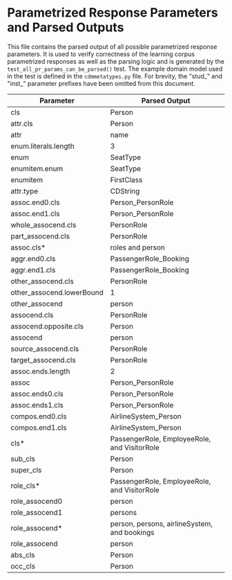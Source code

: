 # Parametrized Response Parameters and Parsed Outputs

This file contains the parsed output of all possible parametrized response parameters.
It is used to verify correctness of the learning corpus parametrized responses as well as the parsing logic and
is generated by the `test_all_pr_params_can_be_parsed()` test.
The example domain model used in the test is defined in the `cdmmetatypes.py` file.
For brevity, the "stud_" and "inst_" parameter prefixes have been omitted from this document.

Parameter | Parsed Output
--------- | -------------
cls | Person
attr.cls | Person
attr | name
enum.literals.length | 3
enum | SeatType
enumitem.enum | SeatType
enumitem | FirstClass
attr.type | CDString
assoc.end0.cls | Person_PersonRole
assoc.end1.cls | Person_PersonRole
whole_assocend.cls | PersonRole
part_assocend.cls | PersonRole
assoc.cls* | roles and person
aggr.end0.cls | PassengerRole_Booking
aggr.end1.cls | PassengerRole_Booking
other_assocend.cls | PersonRole
other_assocend.lowerBound | 1
other_assocend | person
assocend.cls | PersonRole
assocend.opposite.cls | Person
assocend | person
source_assocend.cls | PersonRole
target_assocend.cls | PersonRole
assoc.ends.length | 2
assoc | Person_PersonRole
assoc.ends0.cls | Person_PersonRole
assoc.ends1.cls | Person_PersonRole
compos.end0.cls | AirlineSystem_Person
compos.end1.cls | AirlineSystem_Person
cls* | PassengerRole, EmployeeRole, and VisitorRole
sub_cls | Person
super_cls | Person
role_cls* | PassengerRole, EmployeeRole, and VisitorRole
role_assocend0 | person
role_assocend1 | persons
role_assocend* | person, persons, airlineSystem, and bookings
role_assocend | person
abs_cls | Person
occ_cls | Person
